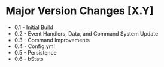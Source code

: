 # Major Version Changes [X.Y]
- 0.1 - Initial Build
- 0.2 - Event Handlers, Data, and Command System Update
- 0.3 - Command Improvements
- 0.4 - Config.yml
- 0.5 - Persistence
- 0.6 - bStats